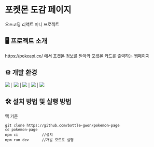# 포켓몬 도감 페이지

오즈코딩 리액트 미니 프로젝트

## 🖥️ 프로젝트 소개
https://pokeapi.co/ 에서 포켓몬 정보를 받아와 포켓몬 카드를 출력하는 웹페이지

## ⚙️ 개발 환경
<img src="https://img.shields.io/badge/react-61DAFB?style=for-the-badge&logo=react&logoColor=black"> | <img src="https://img.shields.io/badge/javascript-F7DF1E?style=for-the-badge&logo=javascript&logoColor=black"> | <img src="https://img.shields.io/badge/vite-646CFF?style=for-the-badge&logo=vite&logoColor=white"> | <img src="https://img.shields.io/badge/redux-764ABC?style=for-the-badge&logo=redux&logoColor=white"> | <img src="https://img.shields.io/badge/tailwindCSS-06B6D4?style=for-the-badge&logo=tailwindcss&logoColor=white">

## 🛠  설치 방법 및 실행 방법
맥 기준
```
git clone https://github.com/bottle-gwon/pokemon-page
cd pokemon-page
npm ci           //설치
npm run dev      //개발 모드로 실행
```
